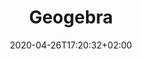 ---
title: "Geogebra"
images: # Create a folder in /static/images/tools that has the same name as this current markdown file and place the images there. We only need the file name here. If this is not clear, please refer to existing tools as references.
  - path: geogebra_landing.png
  - path: geogebra_graphing.png
  - path: geogebra_illustrations.png
categories:
  - Publishing and Sharing
tags:
  - Visualization
links:
  - name: Geogebra
    link: https://www.geogebra.org/
summary: Geogebra is the classical. GeoGebra can be used for precise charting as well as simple calculations.
features:
  - Graphing Calculator helps us making precise charts.
  - Interactive charts with functions and variables.
platforms:
  - Web
  - Android
  - iOS
  - Win
  - Mac
plans:
date: 2020-04-26T17:20:32+02:00
draft: false
---